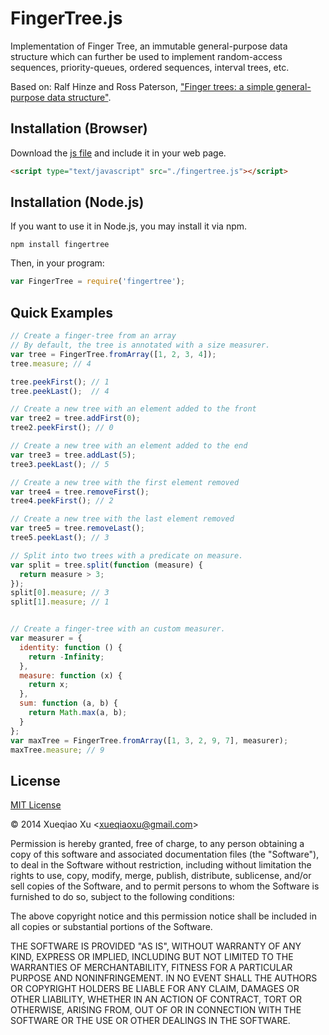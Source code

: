 # FingerTree.js

Implementation of Finger Tree, an immutable general-purpose
data structure which can further be used to implement random-access
sequences, priority-queues, ordered sequences, interval trees, etc.

Based on: Ralf Hinze and Ross Paterson, ["Finger trees: a simple general-purpose data structure"](http://www.soi.city.ac.uk/~ross/papers/FingerTree.html).

## Installation (Browser)

Download the [js file](https://raw.githubusercontent.com/qiao/fingertree.js/master/src/fingertree.js) and include it in your web page.

```html
<script type="text/javascript" src="./fingertree.js"></script>
```


## Installation (Node.js)

If you want to use it in Node.js, you may install it via npm.

```
npm install fingertree
```

Then, in your program:

```javascript
var FingerTree = require('fingertree');
```

## Quick Examples

```javascript
// Create a finger-tree from an array
// By default, the tree is annotated with a size measurer.
var tree = FingerTree.fromArray([1, 2, 3, 4]);
tree.measure; // 4

tree.peekFirst(); // 1
tree.peekLast();  // 4

// Create a new tree with an element added to the front
var tree2 = tree.addFirst(0);
tree2.peekFirst(); // 0

// Create a new tree with an element added to the end
var tree3 = tree.addLast(5);
tree3.peekLast(); // 5

// Create a new tree with the first element removed
var tree4 = tree.removeFirst();
tree4.peekFirst(); // 2

// Create a new tree with the last element removed
var tree5 = tree.removeLast();
tree5.peekLast(); // 3

// Split into two trees with a predicate on measure.
var split = tree.split(function (measure) {
  return measure > 3;
});
split[0].measure; // 3
split[1].measure; // 1


// Create a finger-tree with an custom measurer.
var measurer = {
  identity: function () {
    return -Infinity;
  },
  measure: function (x) {
    return x;
  },
  sum: function (a, b) {
    return Math.max(a, b);
  }
};
var maxTree = FingerTree.fromArray([1, 3, 2, 9, 7], measurer);
maxTree.measure; // 9
```


## License

[MIT License](http://www.opensource.org/licenses/mit-license.php)

&copy; 2014 Xueqiao Xu &lt;xueqiaoxu@gmail.com&gt;

Permission is hereby granted, free of charge, to any person obtaining a copy of this software and associated documentation files (the "Software"), to deal in the Software without restriction, including without limitation the rights to use, copy, modify, merge, publish, distribute, sublicense, and/or sell copies of the Software, and to permit persons to whom the Software is furnished to do so, subject to the following conditions:

The above copyright notice and this permission notice shall be included in all copies or substantial portions of the Software.

THE SOFTWARE IS PROVIDED "AS IS", WITHOUT WARRANTY OF ANY KIND, EXPRESS OR IMPLIED, INCLUDING BUT NOT LIMITED TO THE WARRANTIES OF MERCHANTABILITY, FITNESS FOR A PARTICULAR PURPOSE AND NONINFRINGEMENT. IN NO EVENT SHALL THE AUTHORS OR COPYRIGHT HOLDERS BE LIABLE FOR ANY CLAIM, DAMAGES OR OTHER LIABILITY, WHETHER IN AN ACTION OF CONTRACT, TORT OR OTHERWISE, ARISING FROM, OUT OF OR IN CONNECTION WITH THE SOFTWARE OR THE USE OR OTHER DEALINGS IN THE SOFTWARE.
